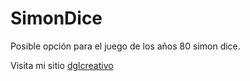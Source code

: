 # SimonDice

Posible opción para el juego de los años 80 simon dice.

Visita mi sitio [dglcreativo](http://dglcreativo.x10host.com)
